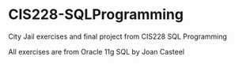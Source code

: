 # CIS228-SQLProgramming
City Jail exercises and final project from CIS228 SQL Programming

All exercises are from Oracle 11g SQL by Joan Casteel
